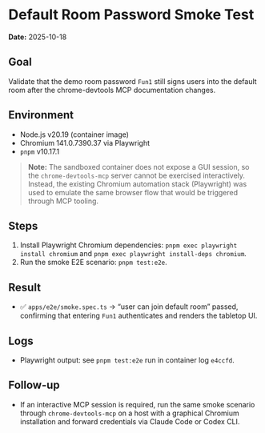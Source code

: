 # Default Room Password Smoke Test

**Date:** 2025-10-18

## Goal
Validate that the demo room password `Fun1` still signs users into the default room after the chrome-devtools MCP documentation changes.

## Environment
- Node.js v20.19 (container image)
- Chromium 141.0.7390.37 via Playwright
- `pnpm` v10.17.1

> **Note:** The sandboxed container does not expose a GUI session, so the `chrome-devtools-mcp` server cannot be exercised interactively. Instead, the existing Chromium automation stack (Playwright) was used to emulate the same browser flow that would be triggered through MCP tooling.

## Steps
1. Install Playwright Chromium dependencies: `pnpm exec playwright install chromium` and `pnpm exec playwright install-deps chromium`.
2. Run the smoke E2E scenario: `pnpm test:e2e`.

## Result
- ✅ `apps/e2e/smoke.spec.ts` → “user can join default room” passed, confirming that entering `Fun1` authenticates and renders the tabletop UI.

## Logs
- Playwright output: see `pnpm test:e2e` run in container log `e4ccfd`.

## Follow-up
- If an interactive MCP session is required, run the same smoke scenario through `chrome-devtools-mcp` on a host with a graphical Chromium installation and forward credentials via Claude Code or Codex CLI.
